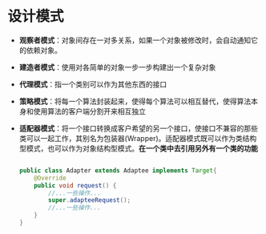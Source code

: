 # 设计模式

- **观察者模式**：对象间存在一对多关系，如果一个对象被修改时，会自动通知它的依赖对象。

- **建造者模式**：使用对各简单的对象一步一步构建出一个复杂对象 

- **代理模式**：指一个类别可以作为其他东西的接口 

- **策略模式**：将每一个算法封装起来，使得每个算法可以相互替代，使得算法本身和使用算法的客户端分割开来相互独立

- **适配器模式**：将一个接口转换成客户希望的另一个接口，使接口不兼容的那些类可以一起工作，其别名为包装器(Wrapper)。适配器模式既可以作为类结构型模式，也可以作为对象结构型模式。**在一个类中去引用另外有一个类的功能**

  ```java
  
  public class Adapter extends Adaptee implements Target{
      @Override
      public void request() {
          //...一些操作...
          super.adapteeRequest();
          //...一些操作...
      }
  }
  
  ```

  